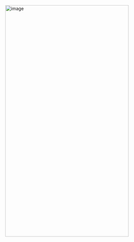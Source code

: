 <img width="390" height="733" alt="image" src="https://github.com/user-attachments/assets/1ff0ceec-22d5-44a4-9eb8-d48a9786e83e" />
